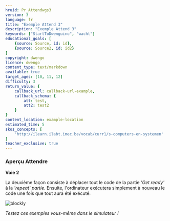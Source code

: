 ```yaml
---
hruid: Pr_Attendwgs3
version: 3
language: fr
title: "Exemple Attend 3"
description: "Exemple Attend 3"
keywords: ["StartToDwenguino", "wacht"]
educational_goals: [
    {source: Source, id: id}, 
    {source: Source2, id: id2}
]
copyright: dwengo
licence: dwengo
content_type: text/markdown
available: true
target_ages: [10, 11, 12]
difficulty: 3
return_value: {
    callback_url: callback-url-example,
    callback_schema: {
        att: test,
        att2: test2
    }
}
content_location: example-location
estimated_time: 5
skos_concepts: [
    'http://ilearn.ilabt.imec.be/vocab/curr1/s-computers-en-systemen'
]
teacher_exclusive: true
---
```

### Aperçu Attendre

**Voie 2**

La deuxième façon consiste à déplacer tout le code de la partie *'Get ready'* à la *'repeat' partie*. Ensuite, l'ordinateur exécutera simplement à nouveau le code une fois que tout aura été exécuté.

![blockly](@learning-object/WACHTwgs3/fr/3)

*Testez ces exemples vous-même dans le simulateur !*
